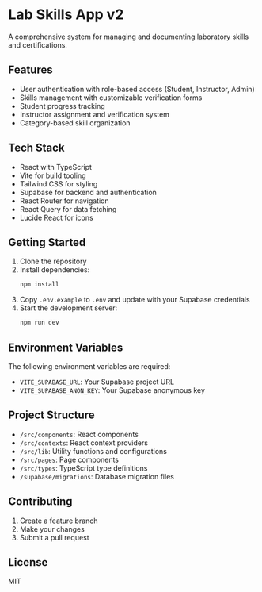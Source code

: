 # Lab Skills App v2

A comprehensive system for managing and documenting laboratory skills and certifications.

## Features

- User authentication with role-based access (Student, Instructor, Admin)
- Skills management with customizable verification forms
- Student progress tracking
- Instructor assignment and verification system
- Category-based skill organization

## Tech Stack

- React with TypeScript
- Vite for build tooling
- Tailwind CSS for styling
- Supabase for backend and authentication
- React Router for navigation
- React Query for data fetching
- Lucide React for icons

## Getting Started

1. Clone the repository
2. Install dependencies:
   ```bash
   npm install
   ```
3. Copy `.env.example` to `.env` and update with your Supabase credentials
4. Start the development server:
   ```bash
   npm run dev
   ```

## Environment Variables

The following environment variables are required:

- `VITE_SUPABASE_URL`: Your Supabase project URL
- `VITE_SUPABASE_ANON_KEY`: Your Supabase anonymous key

## Project Structure

- `/src/components`: React components
- `/src/contexts`: React context providers
- `/src/lib`: Utility functions and configurations
- `/src/pages`: Page components
- `/src/types`: TypeScript type definitions
- `/supabase/migrations`: Database migration files

## Contributing

1. Create a feature branch
2. Make your changes
3. Submit a pull request

## License

MIT